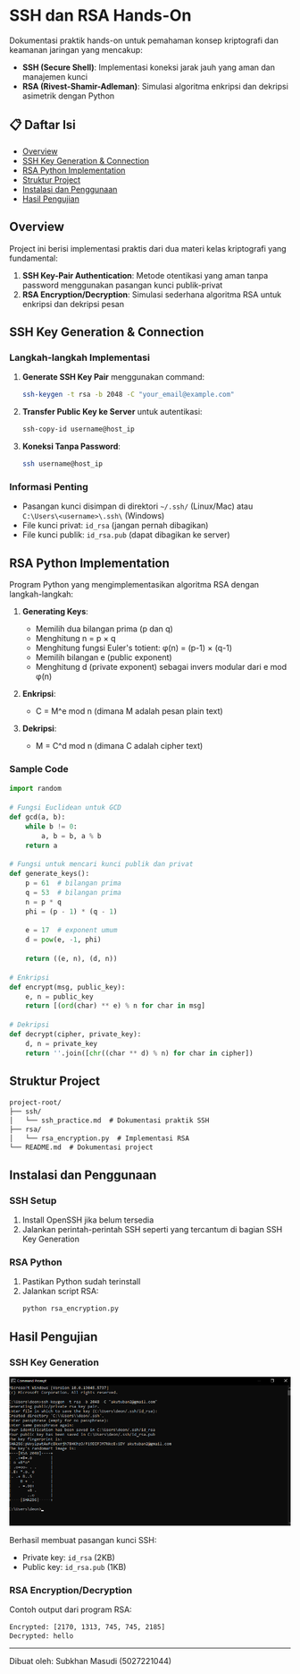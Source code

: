 # SSH dan RSA Hands-On

Dokumentasi praktik hands-on untuk pemahaman konsep kriptografi dan keamanan jaringan yang mencakup:

- **SSH (Secure Shell)**: Implementasi koneksi jarak jauh yang aman dan manajemen kunci
- **RSA (Rivest-Shamir-Adleman)**: Simulasi algoritma enkripsi dan dekripsi asimetrik dengan Python

## 📋 Daftar Isi

- [Overview](#overview)
- [SSH Key Generation & Connection](#ssh-key-generation--connection)
- [RSA Python Implementation](#rsa-python-implementation)
- [Struktur Project](#struktur-project)
- [Instalasi dan Penggunaan](#instalasi-dan-penggunaan)
- [Hasil Pengujian](#hasil-pengujian)

## Overview

Project ini berisi implementasi praktis dari dua materi kelas kriptografi yang fundamental:

1. **SSH Key-Pair Authentication**: Metode otentikasi yang aman tanpa password menggunakan pasangan kunci publik-privat
2. **RSA Encryption/Decryption**: Simulasi sederhana algoritma RSA untuk enkripsi dan dekripsi pesan

## SSH Key Generation & Connection

### Langkah-langkah Implementasi

1. **Generate SSH Key Pair** menggunakan command:
   ```bash
   ssh-keygen -t rsa -b 2048 -C "your_email@example.com"
   ```

2. **Transfer Public Key ke Server** untuk autentikasi:
   ```bash
   ssh-copy-id username@host_ip
   ```

3. **Koneksi Tanpa Password**:
   ```bash
   ssh username@host_ip
   ```

### Informasi Penting

- Pasangan kunci disimpan di direktori `~/.ssh/` (Linux/Mac) atau `C:\Users\<username>\.ssh\` (Windows)
- File kunci privat: `id_rsa` (jangan pernah dibagikan)
- File kunci publik: `id_rsa.pub` (dapat dibagikan ke server)

## RSA Python Implementation

Program Python yang mengimplementasikan algoritma RSA dengan langkah-langkah:

1. **Generating Keys**:
   - Memilih dua bilangan prima (p dan q)
   - Menghitung n = p × q
   - Menghitung fungsi Euler's totient: φ(n) = (p-1) × (q-1)
   - Memilih bilangan e (public exponent)
   - Menghitung d (private exponent) sebagai invers modular dari e mod φ(n)

2. **Enkripsi**:
   - C = M^e mod n (dimana M adalah pesan plain text)

3. **Dekripsi**:
   - M = C^d mod n (dimana C adalah cipher text)

### Sample Code

```python
import random

# Fungsi Euclidean untuk GCD
def gcd(a, b):
    while b != 0:
        a, b = b, a % b
    return a

# Fungsi untuk mencari kunci publik dan privat
def generate_keys():
    p = 61  # bilangan prima
    q = 53  # bilangan prima
    n = p * q
    phi = (p - 1) * (q - 1)

    e = 17  # exponent umum
    d = pow(e, -1, phi)

    return ((e, n), (d, n))

# Enkripsi
def encrypt(msg, public_key):
    e, n = public_key
    return [(ord(char) ** e) % n for char in msg]

# Dekripsi
def decrypt(cipher, private_key):
    d, n = private_key
    return ''.join([chr((char ** d) % n) for char in cipher])
```

## Struktur Project

```
project-root/
├── ssh/
│   └── ssh_practice.md  # Dokumentasi praktik SSH
├── rsa/
│   └── rsa_encryption.py  # Implementasi RSA
└── README.md  # Dokumentasi project
```

## Instalasi dan Penggunaan

### SSH Setup

1. Install OpenSSH jika belum tersedia
2. Jalankan perintah-perintah SSH seperti yang tercantum di bagian SSH Key Generation

### RSA Python

1. Pastikan Python sudah terinstall
2. Jalankan script RSA:
   ```bash
   python rsa_encryption.py
   ```

## Hasil Pengujian

### SSH Key Generation

![SSH Key Generation](./image/Screenshot%202025-05-09%20140435.png)

Berhasil membuat pasangan kunci SSH:
- Private key: `id_rsa` (2KB)
- Public key: `id_rsa.pub` (1KB)

### RSA Encryption/Decryption

Contoh output dari program RSA:
```
Encrypted: [2170, 1313, 745, 745, 2185]
Decrypted: hello
```

---

Dibuat oleh: Subkhan Masudi (5027221044)
